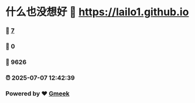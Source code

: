 # 什么也没想好 :link: https://lailo1.github.io 
### :page_facing_up: [7](https://lailo1.github.io/tag.html) 
### :speech_balloon: 0 
### :hibiscus: 9626 
### :alarm_clock: 2025-07-07 12:42:39 
### Powered by :heart: [Gmeek](https://github.com/Meekdai/Gmeek)
